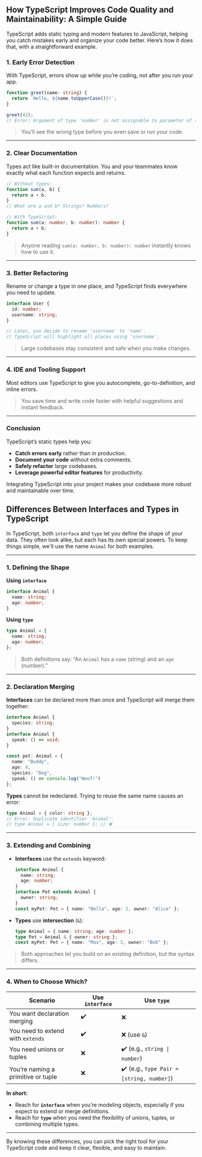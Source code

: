 ## How TypeScript Improves Code Quality and Maintainability: A Simple Guide

TypeScript adds static typing and modern features to JavaScript, helping you catch mistakes early and organize your code better. Here’s how it does that, with a straightforward example.

### 1. Early Error Detection

With TypeScript, errors show up while you’re coding, not after you run your app.

```ts
function greet(name: string) {
  return `Hello, ${name.toUpperCase()}!`;
}

greet(42);
// Error: Argument of type 'number' is not assignable to parameter of type 'string'.
```

> You’ll see the wrong type before you even save or run your code.

---

### 2. Clear Documentation

Types act like built-in documentation. You and your teammates know exactly what each function expects and returns.

```ts
// Without types:
function sum(a, b) {
  return a + b;
}
// What are a and b? Strings? Numbers?

// With TypeScript:
function sum(a: number, b: number): number {
  return a + b;
}
```

> Anyone reading `sum(a: number, b: number): number` instantly knows how to use it.

---

### 3. Better Refactoring

Rename or change a type in one place, and TypeScript finds everywhere you need to update.

```ts
interface User {
  id: number;
  username: string;
}

// Later, you decide to rename 'username' to 'name'.
// TypeScript will highlight all places using 'username'.
```

> Large codebases stay consistent and safe when you make changes.

---

### 4. IDE and Tooling Support

Most editors use TypeScript to give you autocomplete, go-to-definition, and inline errors.

> You save time and write code faster with helpful suggestions and instant feedback.

---

### Conclusion

TypeScript’s static types help you:

* **Catch errors early** rather than in production.
* **Document your code** without extra comments.
* **Safely refactor** large codebases.
* **Leverage powerful editor features** for productivity.

Integrating TypeScript into your project makes your codebase more robust and maintainable over time.



## Differences Between Interfaces and Types in TypeScript

In TypeScript, both `interface` and `type` let you define the shape of your data. They often look alike, but each has its own special powers. To keep things simple, we'll use the name `Animal` for both examples.

---

### 1. Defining the Shape

**Using `interface`**

```ts
interface Animal {
  name: string;
  age: number;
}
```

**Using `type`**

```ts
type Animal = {
  name: string;
  age: number;
};
```

> Both definitions say: “An `Animal` has a `name` (string) and an `age` (number).”

---

### 2. Declaration Merging

**Interfaces** can be declared more than once and TypeScript will merge them together:

```ts
interface Animal {
  species: string;
}
interface Animal {
  speak: () => void;
}

const pet: Animal = {
  name: "Buddy",
  age: 4,
  species: "Dog",
  speak: () => console.log("Woof!")
};
```

**Types** cannot be redeclared. Trying to reuse the same name causes an error:

```ts
type Animal = { color: string };
// Error: Duplicate identifier 'Animal'.
// type Animal = { size: number }; // ❌
```

---

### 3. Extending and Combining

* **Interfaces** use the `extends` keyword:

  ```ts
  interface Animal {
    name: string;
    age: number;
  }
  interface Pet extends Animal {
    owner: string;
  }
  const myPet: Pet = { name: "Bella", age: 2, owner: "Alice" };
  ```

* **Types** use **intersection** (`&`):

  ```ts
  type Animal = { name: string; age: number };
  type Pet = Animal & { owner: string };
  const myPet: Pet = { name: "Max", age: 3, owner: "Bob" };
  ```

> Both approaches let you build on an existing definition, but the syntax differs.

---

### 4. When to Choose Which?

| Scenario                           | Use `interface` | Use `type`                                |
| ---------------------------------- | --------------- | ----------------------------------------- |
| You want declaration merging       | ✔️              | ❌                                         |
| You need to extend with `extends`  | ✔️              | ❌ (use `&`)                               |
| You need unions or tuples          | ❌               | ✔️ (e.g., `string \| number`)             |
| You’re naming a primitive or tuple | ❌               | ✔️ (e.g., `type Pair = [string, number]`) |

**In short:**

* Reach for **`interface`** when you’re modeling objects, especially if you expect to extend or merge definitions.
* Reach for **`type`** when you need the flexibility of unions, tuples, or combining multiple types.

---

By knowing these differences, you can pick the right tool for your TypeScript code and keep it clear, flexible, and easy to maintain.
